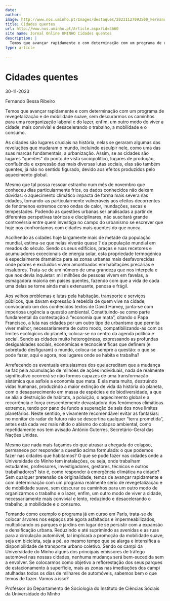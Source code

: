 ```yaml
---
date: 
author: 
image: http://www.nos.uminho.pt/Images/destaques/20231127093500_FernandoBessaRibeiro.jpg
title: Cidades quentes
url: http://www.nos.uminho.pt/Article.aspx?id=3660
site name: Jornal Online UMINHO Cidades quentes
description: |
  Temos que avançar rapidamente e com determinação com um programa de revegetalização e de mobilidade suave, sem descurarmos os caminhos para uma reorganização laboral e do lazer, enfim, um outro modo de viver a cidade, mais convivial e desacelerando o trabalho, a mobilidade e o consumo.
type: article

---
```

# Cidades quentes


30-11-2023

Fernando Bessa Ribeiro

Temos que avançar rapidamente e com determinação com um programa de revegetalização e de mobilidade suave, sem descurarmos os caminhos para uma reorganização laboral e do lazer, enfim, um outro modo de viver a cidade, mais convivial e desacelerando o trabalho, a mobilidade e o consumo.

As cidades são lugares cruciais na história, nelas se geraram algumas das revoluções que mudaram o mundo, incluindo esculpir nele, como uma das suas marcas fundamentais, a urbanização. Assim, se as cidades são lugares “quentes” do ponto de vista sociopolítico, lugares de produção, confluência e expressão das mais diversas lutas sociais, elas são também quentes, já não no sentido figurado, devido aos efeitos produzidos pelo aquecimento global.

Mesmo que tal possa ressoar estranho num mês de novembro que conheceu dias particularmente frios, os dados conhecidos não deixam dúvidas: o aquecimento climático impacta de forma mais severa nas cidades, tornando-as particularmente vulneráveis aos efeitos decorrentes de fenómenos extremos como ondas de calor, inundações, secas e tempestades. Podendo as questões urbanas ser analisadas a partir de diferentes perspetivas teóricas e disciplinares, não suscitará grande controvérsia entre quem investiga no campo do urbanismo se escrever que hoje nos confrontamos com cidades mais quentes do que nunca.

Acolhendo as cidades hoje largamente mais de metade da população mundial, estima-se que nelas viverão quase ? da população mundial em meados do século. Sendo os seus edifícios, praças e ruas recetores e acumuladores excecionais de energia solar, esta propriedade termogénica é especialmente dramática para as zonas urbanas mais desfavorecidas onde pobres e excluídos vivem amontoados em habitações precárias e insalubres. Trata-se de um número de uma grandeza que nos interpela e que nos devia inquietar: mil milhões de pessoas vivem em favelas, a esmagadora maioria em países quentes, fazendo com que a vida de cada uma delas se torne ainda mais extenuante, penosa e frágil.

Aos velhos problemas e lutas pela habitação, transporte e serviços públicos, que davam expressão à rebeldia de quem vive na cidade, convocando um dos conhecidos textos de David Harvey, junta-se com imperiosa urgência a questão ambiental. Constituindo-se como parte fundamental da contestação à “economia que mata”, citando o Papa Francisco, a luta nas cidades por um outro tipo de urbanismo que permita viver melhor, necessariamente de outro modo, compatibilizando-as com os limites ecológicos do planeta, coloca-se no centro da agenda política e social. Sendo as cidades muito heterogéneas, expressando as profundas desigualdades sociais, económicas e tecnocientíficas que definem (e sobretudo desfiguram) o mundo, coloca-se sempre a questão: o que se pode fazer, aqui e agora, nos lugares onde se habita e trabalha?

Arrefecendo os eventuais entusiasmos dos que acreditam que a mudança se faz pela acumulação de milhões de ações individuais, nada de realmente significativo ocorrerá se não formos capazes de uma transformação sistémica que asfixie a economia que mata. E ela mata muito, destruindo vidas humanas, produzindo a maior extinção de vida da história do planeta, com o desaparecimento em massa de espécies e de biodiversidade, a que se alia a destruição de habitats, a poluição, o aquecimento global e a recorrência e força crescentemente devastadora dos fenómenos climáticas extremos, tendo por pano de fundo a superação de seis dos nove limites planetários. Neste sentido, é vivamente recomendável evitar as fantasias: no monitor do radar do futuro não se descortina qualquer “terra prometida”, antes está cada vez mais nítido o abismo do colapso ambiental, como repetidamente nos tem avisado António Guterres, Secretário-Geral das Nações Unidas.

Mesmo que nada mais façamos do que atrasar a chegada do colapso, permanece por responder a questão acima formulada: o que podemos fazer nas cidades que habitamos? O que se pode fazer nas cidades onde a Universidade do Minho tem instalações, ou seja, onde trabalham estudantes, professores, investigadores, gestores, técnicos e outros trabalhadores? Isto é, como responder à emergência climática na cidade? Sem qualquer pretensão de originalidade, temos de avançar rapidamente e com determinação com um programa realmente sério de revegetalização e de mobilidade suave, sem descurar os caminhos para um outro modo de organizarmos o trabalho e o lazer, enfim, um outro modo de viver a cidade, necessariamente mais convivial e lento, reduzindo e desacelerando o trabalho, a mobilidade e o consumo.

Tomando como exemplo o programa já em curso em Paris, trata-se de colocar árvores nos espaços até agora asfaltados e impermeabilizados, multiplicando os parques e jardins em lugar de se persistir com a expansão e densificação urbana. Reduzindo e até suprimindo as avenidas e as ruas para a circulação automóvel, tal implicará a promoção da mobilidade suave, seja em bicicleta, seja a pé, ao mesmo tempo que se alarga e intensifica a disponibilidade de transporte urbano coletivo. Sendo os campi da Universidade do Minho alguns dos principais emissores de tráfego automóvel nas nossas cidades, nenhuma mudança será bem-sucedida sem a envolver. Se colocarmos como objetivo a reflorestação dos seus parques de estacionamento à superfície, mais as zonas nas imediações dos campi atulhadas todos os dias de milhares de automóveis, sabemos bem o que temos de fazer. Vamos a isso? 

Professor do Departamento de Sociologia do Instituto de Ciências Sociais da Universidade do Minho
